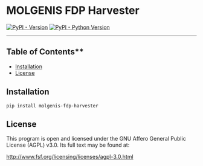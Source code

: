 # MOLGENIS FDP Harvester

[![PyPI - Version](https://img.shields.io/pypi/v/molgenis-fdp-harvester.svg)](https://pypi.org/project/molgenis-fdp-harvester)
[![PyPI - Python Version](https://img.shields.io/pypi/pyversions/molgenis-fdp-harvester.svg)](https://pypi.org/project/molgenis-fdp-harvester)

-----

## Table of Contents**

- [Installation](#installation)
- [License](#license)

## Installation

```console
pip install molgenis-fdp-harvester
```

## License

This program is open and licensed under the GNU Affero General Public License (AGPL) v3.0.
Its full text may be found at:

<http://www.fsf.org/licensing/licenses/agpl-3.0.html>
